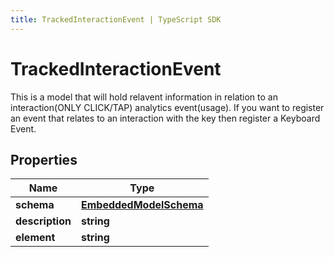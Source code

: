 ```yaml
---
title: TrackedInteractionEvent | TypeScript SDK
---
```



# TrackedInteractionEvent

This is a model that will hold relavent information in relation to an interaction(ONLY CLICK/TAP) analytics event(usage). If you want to register an event that relates to an interaction with the key then register a Keyboard Event. 

## Properties

Name | Type
------------ | -------------
**schema** | [**EmbeddedModelSchema**](EmbeddedModelSchema)
**description** | **string**
**element** | **string**


